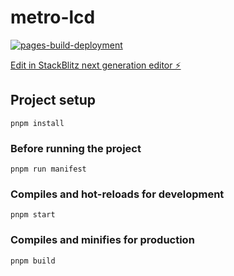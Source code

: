 # metro-lcd

[![pages-build-deployment](https://github.com/wheeljs/metro-lcd/actions/workflows/pages/pages-build-deployment/badge.svg?branch=gh-pages)](https://github.com/wheeljs/metro-lcd/actions/workflows/pages/pages-build-deployment)

[Edit in StackBlitz next generation editor ⚡️](https://stackblitz.com/~/github.com/wheeljs/metro-lcd)

## Project setup

```
pnpm install
```

### Before running the project

```
pnpm run manifest
```

### Compiles and hot-reloads for development

```
pnpm start
```

### Compiles and minifies for production
```
pnpm build
```

